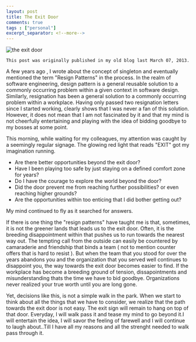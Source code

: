 ```yaml
---
layout: post
title: The Exit Door
comments: true
tags : ["personal"]
excerpt_separator: <!--more-->
---
```

![the exit door](https://ilt-2021.s3.amazonaws.com/wp-content/uploads/2022/03/02102406/Screenshot-2020-11-02-110920.jpg)

```
This post was originally published in my old blog last March 07, 2013.
```

A few years ago , I wrote about the concept of singleton and eventually mentioned the term "Resign Patterns" in the process.  In the realm of software engineering, design pattern is a general reusable solution to a commonly occurring problem within a given context in  software design. Similarly, resignation has been a general solution to a commonly occurring problem within a workplace.  Having only passed two resignation letters since I started working, clearly shows that I was never a fan of this solution. However, it does not mean that I am not fascinated by it and that my mind is not cheerfully entertaining and  playing with the idea of bidding goodbye to my bosses at some point.
<!--more-->

This morning, while waiting for my colleagues, my attention was caught by a seemingly regular signage. The glowing red light that reads "EXIT"  got my imagination running. 

- Are there better opportunities beyond the exit door? 
- Have I been playing too safe by just staying on a defined comfort zone for years? 
- Do I have the courage to explore the world beyond the door? 
- Did the door  prevent  me from reaching further possibilities? or even reaching higher grounds?
- Are the opportunities within too enticing that I did bother getting out?

My mind continued to fly as it  searched for answers.
 
If there is one thing  the "resign patterns" have taught me is that, sometimes,  it is not the greener lands that leads us to the exit door.  Often, it is the breeding disappointment within that pushes us to run towards the nearest way out.  The tempting call from the outside can easily be countered by camaraderie and friendship that binds a team ( not to mention counter offers that is hard to resist ). But when the team that you stood for over the years abandons you and the organization that you served well continues to disappoint you, the way towards the exit door becomes easier to find.  If the workplace has become a breeding ground of tension, dissapointments and misunderstanding thats the time we have to bid goodbye.  Organizations never realized your true worth until you are long gone. 

Yet, decisions like this, is not a simple walk in the park. When we start to think about all the things that we have to consider, we realize that the path towards the exit door is not easy. The exit sign will remain to hang on top of that door. Everyday, I will walk pass it and tease my mind to go beyond it.I will entertain the idea, I will savor the feeling of farewell and I will continue to laugh about..Till I have all my reasons and all the strenght needed to walk pass through it.
